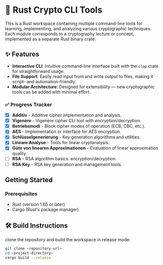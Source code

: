 # 🦀 Rust Crypto CLI Tools

This is a Rust workspace containing multiple command-line tools for learning, implementing, and analyzing various cryptographic techniques. Each module corresponds to a cryptography lecture or concept, implemented as a separate Rust binary crate.

## ✨ Features

- **Interactive CLI**: Intuitive command-line interface built with the `clap` crate for straightforward usage.
- **File Support**: Easily read input from and write output to files, making it script- and automation-friendly.
- **Modular Architecture**: Designed for extensibility — new cryptographic tools can be added with minimal effort.


### ✅ Progress Tracker

- [x] **Additiv** - Additive cipher implementation and analysis.
- [x] **Vigenère** - Vigenère cipher CLI tool with encryption/decryption.
- [x] **Betriebsmodi** - Block cipher modes of operation (ECB, CBC, etc.).
- [x] **AES** - Implementation or interface for AES encryption.
- [x] **Schlüsselgenerierung** - Key generation algorithms and utilities.
- [x] **Lineare Analyse** - Tools for linear cryptanalysis.
- [x] **Güte von linearen Approximationen** - Evaluation of linear approximation quality.
- [ ] **RSA** - RSA algorithm basics: encryption/decryption.
- [ ] **RSA Key** - RSA key generation and management tools.

## Getting Started

### Prerequisites

- Rust (version 1.65 or later)
- Cargo (Rust's package manager)

## 🛠 Build Instructions

clone the repository and build the workspace in release mode:

```bash
git clone <repository-url>
cd <project-directory>
cargo build --release
```
